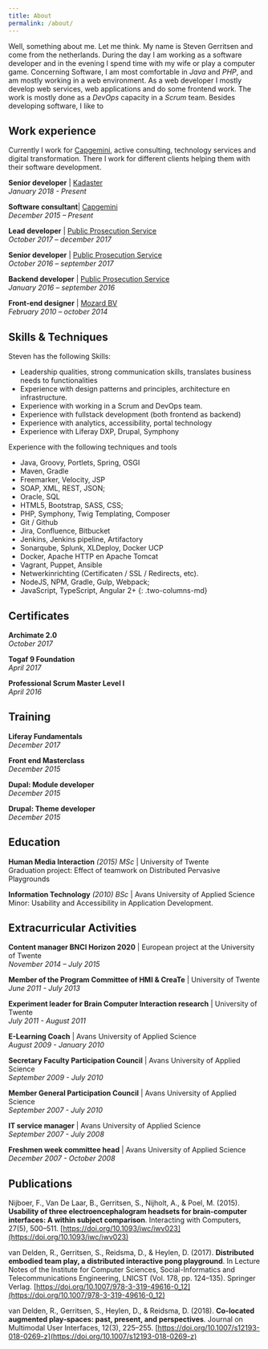 ```yaml
---
title: About
permalink: /about/
---
```


Well, something about me. Let me think. My name is Steven Gerritsen and come from the netherlands. During the day I am working as a software developer and in the evening I spend time with my wife or play a computer game. Concerning Software, I am most comfortable in *Java* and *PHP*, and am mostly working in a web environment. As a web developer I mostly develop web services, web applications and do some frontend work. The work is mostly done as a *DevOps* capacity in a *Scrum* team. Besides developing software, I like to  

## Work experience
Currently I work for [Capgemini][capgemini], active consulting, technology services and digital transformation. There I work for different clients helping them with their software development.

**Senior developer** | [Kadaster][kadasternl]  
*January 2018 - Present*

**Software consultant**| [Capgemini][capgemini]  
*December 2015 – Present*

**Lead developer** | [Public Prosecution Service][public-prosecution-service]  
*October 2017 – december 2017*

**Senior developer** | [Public Prosecution Service][public-prosecution-service]  
*October 2016 – september 2017*

**Backend developer** | [Public Prosecution Service][public-prosecution-service]  
*January 2016 – september 2016*

**Front-end designer** | [Mozard BV][mozard]  
*February 2010 – october 2014*

## Skills & Techniques
Steven has the following Skills:
* Leadership qualities, strong communication skills, translates business needs to functionalities
* Experience with design patterns and principles, architecture en infrastructure.
* Experience with working in a Scrum and DevOps team.
* Experience with fullstack development (both frontend as backend)
* Experience with analytics, accessibility, portal technology 
* Experience with Liferay DXP, Drupal, Symphony

Experience with the following techniques and tools
* Java, Groovy, Portlets, Spring, OSGI
* Maven, Gradle
* Freemarker, Velocity, JSP
* SOAP, XML, REST, JSON;
* Oracle, SQL
* HTML5, Bootstrap, SASS, CSS;
* PHP, Symphony, Twig Templating, Composer
* Git / Github
* Jira, Confluence, Bitbucket
* Jenkins, Jenkins pipeline, Artifactory
* Sonarqube, Splunk, XLDeploy, Docker UCP
* Docker, Apache HTTP en Apache Tomcat
* Vagrant, Puppet, Ansible 
* Netwerkinrichting (Certificaten / SSL / Redirects, etc).
* NodeJS, NPM, Gradle, Gulp, Webpack;
* JavaScript, TypeScript, Angular 2+
{: .two-columns-md}

## Certificates 
**Archimate 2.0**  
*October 2017*

**Togaf 9 Foundation**  
*April 2017*

**Professional Scrum Master Level I**  
*April 2016*

## Training 
**Liferay Fundamentals**  
_December 2017_

**Front end Masterclass**  
_December 2015_

**Dupal: Module developer**  
_December 2015_

**Drupal: Theme developer**  
_December 2015_


## Education
**Human Media Interaction** _(2015) MSc_ | University of Twente  
Graduation project: Effect of teamwork on Distributed Pervasive Playgrounds

**Information Technology** _(2010) BSc_ | Avans University of Applied Science  
Minor: Usability and Accessibility in Application Development.

## Extracurricular Activities
**Content manager BNCI Horizon 2020** | European project at the University of Twente  
_November 2014 – July 2015_

**Member of the Program Committee of HMI & CreaTe** | University of Twente  
_June 2011 - July 2013_

**Experiment leader for Brain Computer Interaction research** | University of Twente  
_July 2011 - August 2011_

**E-Learning Coach** | Avans University of Applied Science  
_August 2009 - January 2010_

**Secretary Faculty Participation Council** | Avans University of Applied Science  
_September 2009 - July 2010_

**Member General Participation Council** | Avans University of Applied Science  
_September 2007 - July 2010_

**IT service manager** | Avans University of Applied Science  
_September 2007 - July 2008_

**Freshmen week committee head** | Avans University of Applied Science  
_December 2007 - October 2008_

## Publications
Nijboer, F., Van De Laar, B., Gerritsen, S., Nijholt, A., & Poel, M. (2015). **Usability of three electroencephalogram headsets for brain-computer interfaces: A within subject comparison**. Interacting with Computers, 27(5), 500–511. [https://doi.org/10.1093/iwc/iwv023](https://doi.org/10.1093/iwc/iwv023)

van Delden, R., Gerritsen, S., Reidsma, D., & Heylen, D. (2017). **Distributed embodied team play, a distributed interactive pong playground**. In Lecture Notes of the Institute for Computer Sciences, Social-Informatics and Telecommunications Engineering, LNICST (Vol. 178, pp. 124–135). Springer Verlag. [https://doi.org/10.1007/978-3-319-49616-0_12](https://doi.org/10.1007/978-3-319-49616-0_12)

van Delden, R., Gerritsen, S., Heylen, D., & Reidsma, D. (2018). **Co-located augmented play-spaces: past, present, and perspectives**. Journal on Multimodal User Interfaces, 12(3), 225–255. [https://doi.org/10.1007/s12193-018-0269-z](https://doi.org/10.1007/s12193-018-0269-z)

[capgemini]: https://www.capgemini.com/
[public-prosecution-service]: https://www.om.nl/algemeen/english/
[mozard]: https://www.mozard.nl
[kadasternl]: https://www.kadaster.nl
